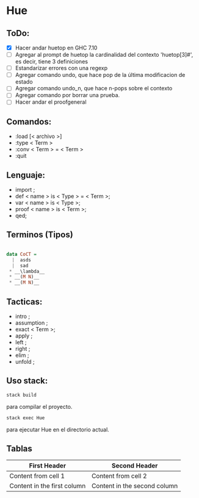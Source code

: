 Hue
===

ToDo:
---
- [x] Hacer andar huetop en GHC 7.10
- [ ] Agregar al prompt de huetop la cardinalidad del contexto 'huetop[3]#', es decir, tiene 3 definiciones
- [ ] Estandarizar errores con una regexp
- [ ] Agregar comando undo, que hace pop de la última modificacion de estado
- [ ] Agregar comando undo_n, que hace n-pops sobre el contexto
- [ ] Agregar comando por borrar una prueba.
- [ ] Hacer andar el proofgeneral

Comandos:
---
- :load [< archivo >]
- :type < Term >
- :conv < Term > = < Term >
- :quit

Lenguaje:
---
- import ;
- def < name > is < Type > = < Term >;
- var < name > is < Type >;
- proof < name > is < Term >;
- qed;

Terminos (Tipos)
---

```haskell

data CoCT = 
  |  asds
  |  sad
 * __\lambda__
 * __(M N)__
 * __(M N)__
```

Tacticas:
---
- intro ;
- assumption ;
- exact < Term >;
- apply ;
- left ;
- right ;
- elim ;
- unfold ;

Uso stack:
---
```bash
stack build
```
para compilar el proyecto.

```bash
stack exec Hue
```
para ejecutar Hue en el directorio actual.


Tablas
---

First Header | Second Header
------------ | -------------
Content from cell 1 | Content from cell 2
Content in the first column | Content in the second column
